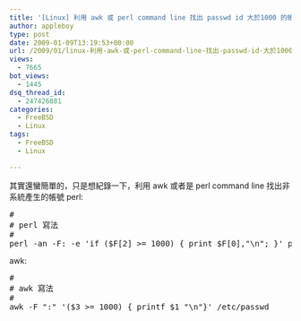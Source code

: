 ```yaml
---
title: '[Linux] 利用 awk 或 perl command line 找出 passwd id 大於1000 的帳號'
author: appleboy
type: post
date: 2009-01-09T13:19:53+00:00
url: /2009/01/linux-利用-awk-或-perl-command-line-找出-passwd-id-大於1000-的帳號/
views:
  - 7665
bot_views:
  - 1445
dsq_thread_id:
  - 247426881
categories:
  - FreeBSD
  - Linux
tags:
  - FreeBSD
  - Linux

---
```

其實還蠻簡單的，只是想紀錄一下，利用 awk 或者是 perl command line 找出非系統產生的帳號 perl: 

<pre class="brush: bash; title: ; notranslate" title="">#
# perl 寫法
#
perl -an -F: -e 'if ($F[2] >= 1000) { print $F[0],"\n"; }' passwd</pre> awk: 

<pre class="brush: bash; title: ; notranslate" title="">#
# awk 寫法
#
awk -F ":" '($3 >= 1000) { printf $1 "\n"}' /etc/passwd</pre>